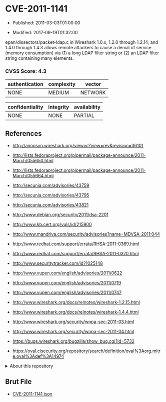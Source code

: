 # CVE-2011-1141

- Published: 2011-03-03T01:00:00

- Modified: 2017-09-19T01:32:00

epan/dissectors/packet-ldap.c in Wireshark 1.0.x, 1.2.0 through 1.2.14, and 1.4.0 through 1.4.3 allows remote attackers to cause a denial of service (memory consumption) via (1) a long LDAP filter string or (2) an LDAP filter string containing many elements.

### CVSS Score: **4.3**

| authentication | complexity | vector |
| --- | --- | --- |
| NONE | MEDIUM | NETWORK |

| confidentiality | integrity | availability |
| --- | --- | --- |
| NONE | NONE | PARTIAL |

## References

* http://anonsvn.wireshark.org/viewvc?view=rev&revision=36101

* http://lists.fedoraproject.org/pipermail/package-announce/2011-March/055650.html

* http://lists.fedoraproject.org/pipermail/package-announce/2011-March/055664.html

* http://secunia.com/advisories/43759

* http://secunia.com/advisories/43795

* http://secunia.com/advisories/43821

* http://www.debian.org/security/2011/dsa-2201

* http://www.kb.cert.org/vuls/id/215900

* http://www.mandriva.com/security/advisories?name=MDVSA-2011:044

* http://www.redhat.com/support/errata/RHSA-2011-0369.html

* http://www.redhat.com/support/errata/RHSA-2011-0370.html

* http://www.securitytracker.com/id?1025148

* http://www.vupen.com/english/advisories/2011/0622

* http://www.vupen.com/english/advisories/2011/0719

* http://www.vupen.com/english/advisories/2011/0747

* http://www.wireshark.org/docs/relnotes/wireshark-1.2.15.html

* http://www.wireshark.org/docs/relnotes/wireshark-1.4.4.html

* http://www.wireshark.org/security/wnpa-sec-2011-03.html

* http://www.wireshark.org/security/wnpa-sec-2011-04.html

* https://bugs.wireshark.org/bugzilla/show_bug.cgi?id=5732

* https://oval.cisecurity.org/repository/search/definition/oval%3Aorg.mitre.oval%3Adef%3A14974

<details>
<summary>About this repository</summary> 

  This repository is part of the project [Live Hack CVE](https://github.com/Live-Hack-CVE). Main website can be found [www.live-hack.org](https://www.live-hack.org) 
  
  Made by [Sn0wAlice](https://github.com/Sn0wAlice) for the people that care about security and need to have a feed of the latest CVEs. Hope you enjoy it, don't forget to star the repo and follow me on [Twitter](https://twitter.com/Sn0wAlice) and [Github](https://github.com/Sn0wAlice). And that is my [personnal website](https://www.alice-snow.me/)

  - [Home Page](https://github.com/Live-Hack-CVE)
  - [Framework](https://github.com/Live-Hack-CVE/cve-framework)
  - [CVE database](https://github.com/Live-Hack-CVE/full_database)
  - [Changelog](https://github.com/Live-Hack-CVE/Changelog)
</details>

## Brut File

* [CVE-2011-1141.json](https://raw.githubusercontent.com/Live-Hack-CVE/full_database/main/cves/2011/CVE-2011-1141.json)

